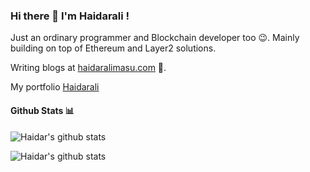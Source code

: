 ### Hi there 👋 I'm Haidarali !

    


Just an ordinary programmer and Blockchain developer too 😉. Mainly building on top of Ethereum and Layer2 solutions.

Writing blogs at [haidaralimasu.com](https://haidaralimasu.com/blog) 📝.

My portfolio [Haidarali](https://haidaralimasu.com)

#### Github Stats 📊

![Haidar's github stats](https://github-readme-stats.vercel.app/api?username=haidaralimasu&show_icons=true)

![Haidar's github stats](https://github-readme-stats.vercel.app/api/top-langs/?username=haidaralimasu)
